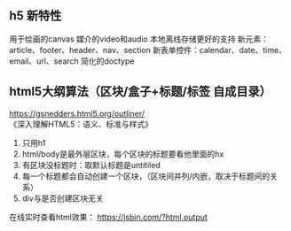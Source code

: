 ## h5 新特性
用于绘画的canvas
媒介的video和audio
本地离线存储更好的支持
新元素：article、footer、header、nav、section
新表单控件：calendar、date、time、email、url、search
简化的doctype <!DOCTYPE html>

## html5大纲算法（区块/盒子+标题/标签 自成目录）
https://gsnedders.html5.org/outliner/
《深入理解HTML5：语义、标准与样式》
1. 只用h1
2. html/body是最外层区块，每个区块的标题要看他里面的hx
3. 有区块没标题时：取默认标题是untitiled
4. 每一个标题都会自动创建一个区块，（区块间并列/内嵌，取决于标题间的关系）
5. div与是否创建区块无关

在线实时查看html效果：
https://jsbin.com/?html,output